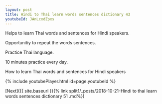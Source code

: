 ```yaml
---
layout: post
title: Hindi to Thai learn words sentences dictionary 43 
youtubeId: JAnLcxdZpxs
---
```

 
 
Helps to learn Thai words and sentences for Hindi speakers.

Opportunitiy to repeat the words sentences. 

Practice Thai language. 
 
10 minutes practice every day. 
 
How to learn Thai words and sentences for Hindi speakers 
 
{% include youtubePlayer.html id=page.youtubeId %}
 
 
[Next]({{ site.baseurl }}{% link  split1/_posts/2018-10-21-Hindi to thai learn words sentences dictionary 51 .md%})
 
